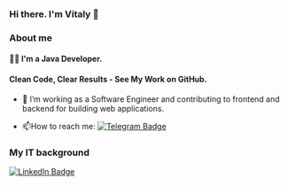 ### Hi there. I'm Vitaly 👋

### About me

#### :man_technologist: I'm a Java Developer. 
#### Clean Code, Clear Results - See My Work on GitHub.

- :telescope: I’m working as a Software Engineer and contributing to frontend and backend for building web applications.

- :mailbox:How to reach me: [![Telegram Badge](https://img.shields.io/badge/-vburcovschi-blue?style=flat&logo=Telegram&logoColor=white)]([vburcovschi](https://t.me/vburcovschi))


### My IT background
<div id="badges">
  <a href="your-linkedin-URL">
    <img src="https://img.shields.io/badge/LinkedIn-blue?style=for-the-badge&logo=linkedin&logoColor=white" alt="LinkedIn Badge"/>
</div>
  
<img src="https://komarev.com/ghpvc/?username=vburcovschi&style=flat-square&color=blue" alt=""/>


<!--
**vburcovschi/vburcovschi** is a ✨ _special_ ✨ repository because its `README.md` (this file) appears on your GitHub profile.

Here are some ideas to get you started:

- 🔭 I’m currently working on ...
- 🌱 I’m currently learning ...
- 👯 I’m looking to collaborate on ...
- 🤔 I’m looking for help with ...
- 💬 Ask me about ...
- 📫 How to reach me: ...
- 😄 Pronouns: ...
- ⚡ Fun fact: ...
-->
